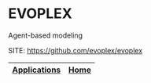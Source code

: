 # EVOPLEX
 
 Agent-based modeling
 
 SITE: https://github.com/evoplex/evoplex

 | [Applications](https://portable-linux-apps.github.io/apps.html) | [Home](https://portable-linux-apps.github.io)
 | --- | --- |
